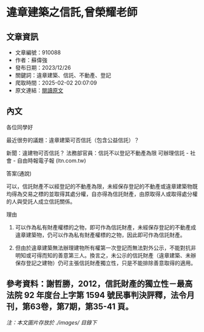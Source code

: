 # 違章建築之信託,曾榮耀老師

## 文章資訊
- 文章編號：910088
- 作者：蘇偉強
- 發布日期：2023/12/26
- 關鍵詞：違章建築、信託、不動產、登記
- 爬取時間：2025-02-02 20:07:09
- 原文連結：[閱讀原文](https://real-estate.get.com.tw/Columns/detail.aspx?no=910088)

## 內文
各位同學好

最近很夯的議題：違章建築可否信託（包含公益信託）？

新聞：違建物可否信託？ 法務部官員：信託不以登記不動產為限 可辦理信託 - 社會 - 自由時報電子報 (ltn.com.tw)

答案(通說)

可以，信託財產不以經登記的不動產為限，未經保存登記的不動產或違章建築物既均得為交易之標的並取得其處分權，自亦得為信託財產，由原取得人或取得處分權的人與受託人成立信託關係。

理由

1. 可以作為私有財產權標的之物，即可作為信託財產，未經保存登記的不動產成違章建築物，仍可以作為私有財產權標的之物，因此即可作為信託財產。

2. 但由於違章建築無法辦理建物所有權第一次登記而無法對外公示，不能對抗非明知或可得而知的善意第三人。換言之，未公示的信託財產（違章建築、未辦保存登記之建物）仍可主張信託財產獨立性，只是不能排除善意取得的適用。

參考資料：謝哲勝，2012，信託財產的獨立性－最高法院 92 年度台上字第 1594 號民事判決評釋，法令月刊，第63卷，第7期，第35-41 頁。
---
*注：本文圖片存放於 ./images/ 目錄下*
